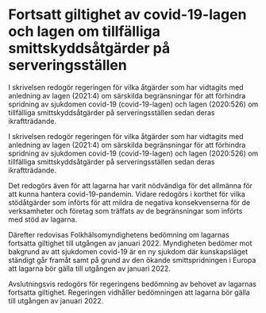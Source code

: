 # Fortsatt giltighet av covid-19-lagen och lagen om tillfälliga smittskyddsåtgärder på serveringsställen

I skrivelsen redogör regeringen för vilka åtgärder som har vidtagits med anledning av lagen (2021:4) om särskilda begränsningar för att förhindra spridning av sjukdomen covid-19 (covid-19-lagen) och lagen (2020:526) om tillfälliga smittskyddsåtgärder på serveringsställen sedan deras ikraftträdande.

I skrivelsen redogör regeringen för vilka åtgärder som har vidtagits med anledning av lagen (2021:4) om särskilda begränsningar för att förhindra spridning av sjukdomen covid-19 (covid-19-lagen) och lagen (2020:526) om tillfälliga smittskyddsåtgärder på serveringsställen sedan deras ikraftträdande.

Det redogörs även för att lagarna har varit nödvändiga för det allmänna för att kunna hantera covid-19-pandemin. Vidare redogörs i korthet för vilka stödåtgärder som införts för att mildra de negativa konsekvenserna för de verksamheter och företag som träffats av de begränsningar som införts med stöd av lagarna.

Därefter redovisas Folkhälsomyndighetens bedömning om lagarnas fortsatta giltighet till utgången av januari 2022. Myndigheten bedömer mot bakgrund av att sjukdomen covid-19 är en ny sjukdom där kunskapsläget ständigt går framåt samt på grund av den ökande smittspridningen i Europa att lagarna bör gälla till utgången av januari 2022.

Avslutningsvis redogörs för regeringens bedömning av behovet av lagarnas fortsatta giltighet. Regeringen vidhåller bedömningen att lagarna bör gälla till utgången av januari 2022.
